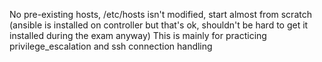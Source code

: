 No pre-existing hosts, /etc/hosts isn't modified, start almost from scratch (ansible is installed on controller but that's ok, shouldn't be hard to get it installed during the exam anyway)
This is mainly for practicing privilege_escalation and ssh connection handling
